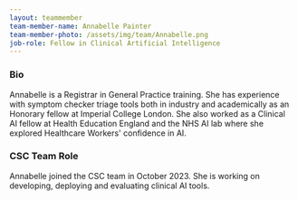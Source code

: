 ```yaml
---
layout: teammember
team-member-name: Annabelle Painter
team-member-photo: /assets/img/team/Annabelle.png
job-role: Fellow in Clinical Artificial Intelligence
---
```


### Bio
Annabelle is a Registrar in General Practice training. She has experience with symptom checker triage tools both in industry and academically as an Honorary fellow at Imperial College London. She also worked as a Clinical AI fellow at Health Education England and the NHS AI lab where she explored Healthcare Workers' confidence in AI.

### CSC Team Role
Annabelle joined the CSC team in October 2023. She is working on developing, deploying and evaluating clinical AI tools.
